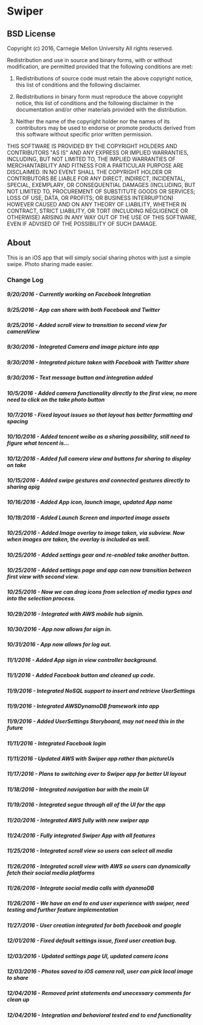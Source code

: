 # Swiper

## BSD License
Copyright (c) 2016, Carnegie Mellon University
All rights reserved.

Redistribution and use in source and binary forms, with or without modification, are permitted provided that the following conditions are met:

1. Redistributions of source code must retain the above copyright notice, this list of conditions and the following disclaimer.

2. Redistributions in binary form must reproduce the above copyright notice, this list of conditions and the following disclaimer in the documentation and/or other materials provided with the distribution.

3. Neither the name of the copyright holder nor the names of its contributors may be used to endorse or promote products derived from this software without specific prior written permission.

THIS SOFTWARE IS PROVIDED BY THE COPYRIGHT HOLDERS AND CONTRIBUTORS "AS IS" AND ANY EXPRESS OR IMPLIED WARRANTIES, INCLUDING, BUT NOT LIMITED TO, THE IMPLIED WARRANTIES OF MERCHANTABILITY AND FITNESS FOR A PARTICULAR PURPOSE ARE DISCLAIMED. IN NO EVENT SHALL THE COPYRIGHT HOLDER OR CONTRIBUTORS BE LIABLE FOR ANY DIRECT, INDIRECT, INCIDENTAL, SPECIAL, EXEMPLARY, OR CONSEQUENTIAL DAMAGES (INCLUDING, BUT NOT LIMITED TO, PROCUREMENT OF SUBSTITUTE GOODS OR SERVICES; LOSS OF USE, DATA, OR PROFITS; OR BUSINESS INTERRUPTION) HOWEVER CAUSED AND ON ANY THEORY OF LIABILITY, WHETHER IN CONTRACT, STRICT LIABILITY, OR TORT (INCLUDING NEGLIGENCE OR OTHERWISE) ARISING IN ANY WAY OUT OF THE USE OF THIS SOFTWARE, EVEN IF ADVISED OF THE POSSIBILITY OF SUCH DAMAGE.

## About
This is an iOS app that will simply social sharing photos with just a simple swipe.
Photo sharing made easier.

### Change Log
##### 9/20/2016 - Currently working on Facebook Integration
##### 9/25/2016 - App can share with both Facebook and Twitter
##### 9/25/2016 - Added scroll view to transition to second view for cameraView
##### 9/30/2016 - Integrated Camera and image picture into app
##### 9/30/2016 - Integrated picture taken with Facebook with Twitter share
##### 9/30/2016 - Text message button and integration added
##### 10/5/2016 - Added camera functionality directly to the first view, no more need to click on the take photo button
##### 10/7/2016 - Fixed layout issues so that layout has better formatting and spacing
##### 10/10/2016 - Added tencent weibo as a sharing possibility, still need to figure what tencent is...
##### 10/12/2016 - Added full camera view and buttons for sharing to display on take
##### 10/15/2016 - Added swipe gestures and connected gestures directly to sharing apig
##### 10/16/2016 - Added App icon, launch image, updated App name
##### 10/19/2016 - Added Launch Screen and imported image assets
##### 10/25/2016 - Added Image overlay to image taken, via subview. Now when images are taken, the overlay is included as well.
##### 10/25/2016 - Added settings gear and re-enabled take another button.
##### 10/25/2016 - Added settings page and app can now transition between first view with second view.
##### 10/25/2016 - Now we can drag icons from selection of media types and into the selection process.
##### 10/29/2016 - Integrated with AWS mobile hub signin.
##### 10/30/2016 - App now allows for sign in.
##### 10/31/2016 - App now allows for log out.
##### 11/1/2016 - Added App sign in view controller background.
##### 11/1/2016 - Added Facebook button and cleaned up code.
##### 11/9/2016 - Integrated NoSQL support to insert and retrieve UserSettings
##### 11/9/2016 - Integrated AWSDynamoDB framework into app
##### 11/9/2016 - Added UserSettings Storyboard, may not need this in the future
##### 11/11/2016 - Integrated Facebook login
##### 11/11/2016 - Updated AWS with Swiper app rather than pictureUs
##### 11/17/2016 - Plans to switching over to Swiper app for better UI layout
##### 11/18/2016 - Integrated navigation bar with the main UI
##### 11/19/2016 - Integrated segue through all of the UI for the app
##### 11/20/2016 - Integrated AWS fully with new swiper app
##### 11/24/2016 - Fully integrated Swiper App with all features
##### 11/25/2016 - Integrated scroll view so users can select all media
##### 11/26/2016 - Integrated scroll view with AWS so users can dynamically fetch their social media platforms
##### 11/26/2016 - Integrate social media calls with dyanmoDB
##### 11/26/2016 - We have an end to end user experience with swiper, need testing and further feature implementation
##### 11/27/2016 - User creation integrated for both facebook and google 
##### 12/01/2016 - Fixed default settings issue, fixed user creation bug.
##### 12/03/2016 - Updated settings page UI, updated camera icons
##### 12/03/2016 - Photos saved to iOS camera roll, user can pick local image to share
##### 12/04/2016 - Removed print statements and unecessary comments for clean up
##### 12/04/2016 - Integration and behavioral tested end to end functionality 
